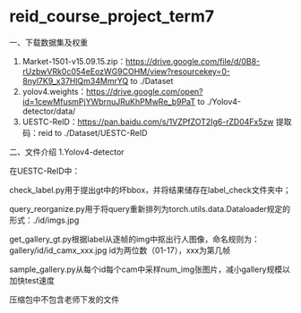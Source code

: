 # reid_course_project_term7

一、下载数据集及权重
1. Market-1501-v15.09.15.zip：https://drive.google.com/file/d/0B8-rUzbwVRk0c054eEozWG9COHM/view?resourcekey=0-8nyl7K9_x37HlQm34MmrYQ   to   ./Dataset
2. yolov4.weights：https://drive.google.com/open?id=1cewMfusmPjYWbrnuJRuKhPMwRe_b9PaT  to  ./Yolov4-detector/data/
3. UESTC-ReID：https://pan.baidu.com/s/1VZPfZOT2Ig6-rZD04Fx5zw 提取码：reid  to  ./Dataset/UESTC-ReID

二、文件介绍
1.Yolov4-detector

在UESTC-ReID中：

  check_label.py用于提出gt中的坏bbox，并将结果储存在label_check文件夹中；

  query_reorganize.py用于将query重新排列为torch.utils.data.Dataloader规定的形式：./id/imgs.jpg

  get_gallery_gt.py根据label从逐帧的img中抠出行人图像，命名规则为：gallery/id/id_camx_xxx.jpg id为两位数（01-17），xxx为第几帧

  sample_gallery.py从每个id每个cam中采样num_img张图片，减小gallery规模以加快test速度

  压缩包中不包含老师下发的文件


